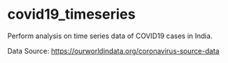 # covid19_timeseries
 Perform analysis on time series data of COVID19 cases in India.


Data Source: https://ourworldindata.org/coronavirus-source-data
